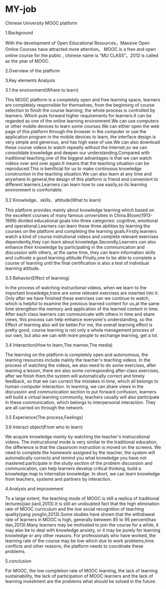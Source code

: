 # MY-job
Chinese University MOOC platform

1.Background

With the development of Open Educational Resources，Massive Open Online Courses have attracted more attention。 MOOC is a free and open 
online course for the public , chinese name is “MU CLASS”。2012 is called as the year of MOOC.

2.Overview of the platform

3.Key elements Analysis

3.1 the environment(Where to learn)

This MOOC platform is a completely open and free learning space, learners are completely responsible for themselves, from the beginning 
of course selection to finish the course learning, the whole process is controlled by learners. Which puts forward higher requirements 
for learners.It can be regarded as one of the online learning environment.We can use computers or other mobile devices to learn some 
courses.We can either open the web page of this platform through the browser in the computer or use the application program in the 
mobile devices to learn, the interface design is very simple and generous, and has high ease of use.We can also download these course 
videos to watch repeatly without the Internet,so we can consolidate knowledge and deepen our understanding.Compared with traditional 
teaching,one of the biggest advantages is that we can watch videos over and over again.It means that the teaching situation can be 
reproduced.This is benificial for us to make continuous knowledge construction in the teaching situation.We can also learn at any time 
and anywhere.In general,the design of this platform is friend and convenient to different learners.Learners can learn how to use 
easily,so its learning environment is comfortable.

3.2 Knowledge、skills、attitude(What to learn)

This platform provides mainly about knowledge learning which based on the excellent courses of many famous universities in 
China.Bloom(1913-1999) divided educational goals into three categories: cognitive, emotional and operational.Learners can learn these 
three abilities by learning the courses on the platform and completing the learning goals.Firstly,learners watch a kind of course 
instrutional videos and complete relevant exercises dependently,they can learn about knowledge.Secondly,Learners can also enhance their 
knowledge by participating in the communication and discussion with others, at the same time, they can learn information skills and 
cultivate a good learning attitude.FInally,one to be able to complete a course of learning until the final certification is also a test of individual learning attitude.


3.3 Behavior(Effect of learning)

In the process of watching instructional videos, when we learn to the important knowledge,tnere are some relevant exercises are inserted 
into it. Only after we have finished these exercises can we continue to watch, which is helpful to examine the previous learned content 
for us,at the same time strengthen the memory and application of the learned content in time. After each class learners can communicate 
with others in time and share views, this process can help enhance everyone's understanding, so the Effect of learning also will be 
better.For me, the overall learning effect is pretty good, course learning is not only a whole management process of our own, but also we can with more people to exchange learning, get a lot.

3.4 Interaction(How to learn,The manner,The media)

The learning on the platform is completely open and autonomous, the learning resources include mainly the teacher's teaching videos. In the process of watching the videos, we also need to do some exercises, after learning a lesson, there are also some corresponding after-class exercises, after we finish them,the system will automatically correct and timely feedback, so that we can correct the mistakes in time, which all belongs to human-computer interaction. In learning, we can share views in the discussion and communication section to put forward confusion, learners will build a virtual learning community, teachers usually will also participate in these communication, which belongs to interpersonal interaction. They are all carried on through the network.

3.5 Experience(The process,Feelings)

3.6 Interact object(From who to learn)

We acquire knowledge mainly by watching the teacher's instrucstional videos. The instrucstional mode is very similar to the traditional education,  the difference is that the classroom instruction is moved on the screens. We need to complete the homework assigned by the teacher, the system will automatically corrects and remind you what knowledge you have not mastered.participate in the study section of the problem discussion and communication, can help learners develop critical thinking, build a knowledge map to internalize knowledge. In short, we can learn knowledge from teachers, systems and partners by interaction.

4.Analysis and improvement

To a large extent, the teaching mode of MOOC is still a replica of traditional lectures(jiao jianli,2013).It is still an undoubted fact that the high elimination rate of MOOC curriculum and the low social recognition of teaching quality(yang yonglin,2013).Some studies have shown that the withdrawal rate of learners in MOOC is high, generally between 85 to 95 percent(hao dan,2013).Many learners may be motivated to join the course for a while, it may also be to deal with knowledge anxiety, or it may be purely for learning knowledge or any other reasons. For professionals who have worked, the learning rate of the course may be low which due to work problems,time conflicts and other reasons, the platform needs to coordinate these problems.

5.conclusion 

For MOOC, the low completion rate of MOOC learning, the lack of learning sustainability, the lack of participation of MOOC learners and the lack of learning investment are the problems what should be solved in the future.






